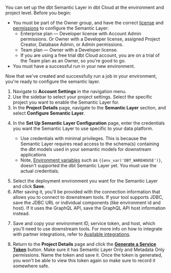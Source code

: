 You can set up the dbt Semantic Layer in dbt Cloud at the environment and project level. Before you begin:

- You must be part of the Owner group, and have the correct [license](/docs/cloud/manage-access/seats-and-users) and [permissions](/docs/cloud/manage-access/self-service-permissions) to configure the Semantic Layer:
    * Enterprise plan &mdash; Developer license with Account Admin permissions. Or Owner with a Developer license, assigned Project Creator, Database Admin, or Admin permissions.
    * Team plan &mdash; Owner with a Developer license.
    * If you are using a free trial dbt Cloud account, you are on a trial of the Team plan as an Owner, so you're good to go.
- You must have a successful run in your new environment.

Now that we've created and successfully run a job in your environment, you're ready to configure the semantic layer.

1. Navigate to **Account Settings** in the navigation menu.
2. Use the sidebar to select your project settings. Select the specific project you want to enable the Semantic Layer for.
3. In the **Project Details** page, navigate to the **Semantic Layer** section, and select **Configure Semantic Layer**.

<Lightbox src="/img/docs/dbt-cloud/semantic-layer/new-sl-configure.jpg" width="60%" title="Semantic Layer section in the Project Details page"/>

4. In the **Set Up Semantic Layer Configuration** page, enter the credentials you want the Semantic Layer to use specific to your data platform.

     - Use credentials with minimal privileges. This is because the Semantic Layer requires read access to the schema(s) containing the dbt models used in your semantic models for downstream applications
     - Note, [Environment variables](/docs/build/environment-variables) such as `{{env_var('DBT_WAREHOUSE')}`, doesn't supported the dbt Semantic Layer yet. You must use the actual credentials.

<Lightbox src="/img/docs/dbt-cloud/semantic-layer/sl-configure-sl.jpg" width="45%" title="Enter the credentials you want the Semantic Layer to use specific to your data platform, and select the deployment environment."/>

5. Select the deployment environment you want for the Semantic Layer and click **Save**.
6. After saving it, you'll be provided with the connection information that allows you to connect to downstream tools. If your tool supports JDBC, save the JDBC URL or individual components (like environment id and host). If it uses the GraphQL API, save the GraphQL API host information instead.

<Lightbox src="/img/docs/dbt-cloud/semantic-layer/sl-configure-example.jpg" width="50%" title="After configuring, you'll be provided with the connection details to connect to you downstream tools." />

7. Save and copy your environment ID, service token, and host, which you'll need to use downstream tools. For more info on how to integrate with partner integrations, refer to [Available integrations](/docs/use-dbt-semantic-layer/avail-sl-integrations).

8. Return to the **Project Details** page and click the **[Generate a Service Token](/docs/dbt-cloud-apis/service-tokens)** button. Make sure it has Semantic Layer Only and Metadata Only permissions. Name the token and save it. Once the token is generated, you won't be able to view this token again so make sure to record it somewhere safe.  
